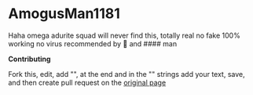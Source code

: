 # AmogusMan1181
Haha omega adurite squad will never find this, totally real no fake 100% working no virus recommended by 🧀 and #### man

**Contributing**

Fork this, edit, add "", at the end and in the "" strings add your text, save, and then create pull request on the [original page](https://github.com/matej118111/AmogusMan1181/new/main?readme=1)

